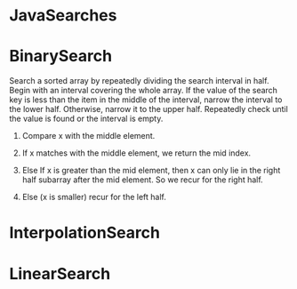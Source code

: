 # JavaSearches
# BinarySearch
Search a sorted array by repeatedly dividing the search interval in half. Begin with an interval covering the whole array. 
If the value of the search key is less than the item in the middle of the interval, narrow the interval to the lower half. 
Otherwise, narrow it to the upper half. Repeatedly check until the value is found or the interval is empty.

1. Compare x with the middle element.

2. If x matches with the middle element, we return the mid index.

3. Else If x is greater than the mid element, then x can only lie in the right half subarray after the mid element. So we recur for the right half.

4. Else (x is smaller) recur for the left half.

# InterpolationSearch




# LinearSearch 
